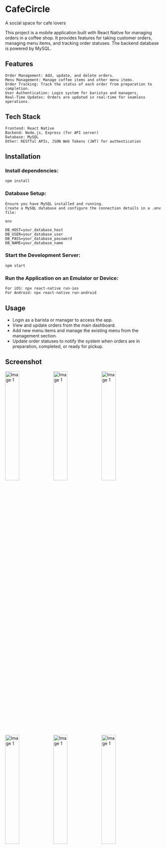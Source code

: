 # CafeCircle
A social space for cafe lovers

This project is a mobile application built with React Native for managing orders in a coffee shop. It provides features for taking customer orders, managing menu items, and tracking order statuses. The backend database is powered by MySQL.

## Features

    Order Management: Add, update, and delete orders.
    Menu Management: Manage coffee items and other menu items.
    Order Tracking: Track the status of each order from preparation to completion.
    User Authentication: Login system for baristas and managers.
    Real-Time Updates: Orders are updated in real-time for seamless operations.

## Tech Stack

    Frontend: React Native
    Backend: Node.js, Express (for API server)
    Database: MySQL
    Other: RESTful APIs, JSON Web Tokens (JWT) for authentication

## Installation

### Install dependencies:

    npm install

### Database Setup:

    Ensure you have MySQL installed and running.
    Create a MySQL database and configure the connection details in a .env file:

    env

    DB_HOST=your_database_host
    DB_USER=your_database_user
    DB_PASS=your_database_password
    DB_NAME=your_database_name

### Start the Development Server:

    npm start

### Run the Application on an Emulator or Device:

    For iOS: npx react-native run-ios
    For Android: npx react-native run-android

## Usage

   - Login as a barista or manager to access the app.
   - View and update orders from the main dashboard.
   - Add new menu items and manage the existing menu from the management section.
   - Update order statuses to notify the system when orders are in preparation, completed, or ready for pickup.

## Screenshot

<img src="https://github.com/user-attachments/assets/124fbbe9-c047-4a9d-a8f7-f0a1c683a07d" width= 30% height= 30% alt="Image 1">
<img src="https://github.com/user-attachments/assets/a0f09cce-38ca-4cb8-81bc-94085b580147" width= 30% height= 30% alt="Image 1">
<img src="https://github.com/user-attachments/assets/2fe2ad8d-5e46-40f6-a0f6-55f8eb04ff6e" width= 30% height= 30% alt="Image 1">

<img src="(https://github.com/user-attachments/assets/d4068b4f-9d99-487e-956c-1099f99ee99c" width= 30% height= 30% alt="Image 1">

<img src="https://github.com/user-attachments/assets/14746f93-80cd-4804-ae2b-968f2e69d921" width= 30% height= 30% alt="Image 1">
<img src="https://github.com/user-attachments/assets/992f6bf8-bb5b-447a-9c7a-ed8b3a4c1776" width= 30% height= 30% alt="Image 1">
